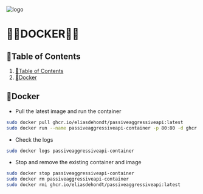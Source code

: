 ![logo](https://eliasdh.com/assets/media/images/logo-github.png)
# 💙🤍DOCKER🤍💙

## 📘Table of Contents

1. [📘Table of Contents](#📘table-of-contents)
2. [🚀Docker](#🚀docker)

## 🚀Docker

- Pull the latest image and run the container
```bash
sudo docker pull ghcr.io/eliasdehondt/passiveaggressiveapi:latest
sudo docker run --name passiveaggressiveapi-container -p 80:80 -d ghcr.io/eliasdehondt/passiveaggressiveapi:latest
```

- Check the logs
```bash
sudo docker logs passiveaggressiveapi-container
```

- Stop and remove the existing container and image
```bash
sudo docker stop passiveaggressiveapi-container
sudo docker rm passiveaggressiveapi-container
sudo docker rmi ghcr.io/eliasdehondt/passiveaggressiveapi:latest
```